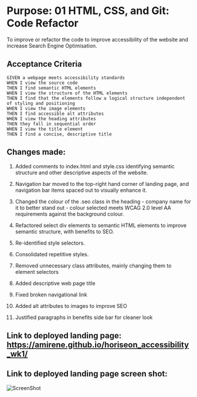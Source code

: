 # Purpose: 01 HTML, CSS, and Git: Code Refactor
To improve or refactor the code to improve accessibility of the website and increase Search Engine Optimisation.  

## Acceptance Criteria
```
GIVEN a webpage meets accessibility standards
WHEN I view the source code
THEN I find semantic HTML elements
WHEN I view the structure of the HTML elements
THEN I find that the elements follow a logical structure independent of styling and positioning
WHEN I view the image elements
THEN I find accessible alt attributes
WHEN I view the heading attributes
THEN they fall in sequential order
WHEN I view the title element
THEN I find a concise, descriptive title
```
## Changes made:

1. Added comments to index.html and style.css identifying semantic structure and other descriptive aspects of the website. 

2. Navigation bar moved to the top-right hand corner of landing page, and navigation bar items spaced out to visually enhance it.

3. Changed the colour of the .seo class in the heading - company name for it to better stand out - colour selected meets WCAG 2.0 level AA requirements against the background colour. 

4. Refactored select div elements to semantic HTML elements to improve semantic structure, with benefits to SEO.

5. Re-identified style selectors.

6. Consolidated repetitive styles.

7. Removed unnecessary class attributes, mainly changing them to element selectors

8. Added descriptive web page title

9. Fixed broken navigational link

10. Added alt attributes to images to improve SEO

11. Justified paragraphs in benefits side bar for cleaner look

## Link to deployed landing page: https://amirene.github.io/horiseon_accessibility_wk1/
## Link to deployed landing page screen shot: 
     
  ![ScreenShot](/assets/deployed_page_screenshot.png)